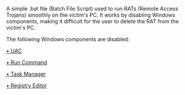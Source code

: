 A simple .bat file (Batch File Script) used to run RATs (Remote Access Trojans) smoothly on the victim's PC.
It works by disabling Windows components, making it difficult for the user to delete the RAT from the victim's PC.

The following Windows components are disabled:

[• UAC](#)

[• Run Command](#)

[• Task Manager](#)

[• Registry Editor](#)
